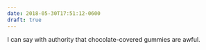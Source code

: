 ```yaml
---
date: 2018-05-30T17:51:12-0600
draft: true
---
```




I can say with authority that chocolate-covered gummies are awful.



